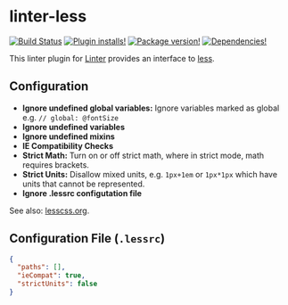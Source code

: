 # linter-less

[![Build Status](https://img.shields.io/travis/josa42/atom-linter-less.svg?style=flat-square)](https://travis-ci.org/josa42/atom-linter-less)
[![Plugin installs!](https://img.shields.io/apm/dm/linter-less.svg?style=flat-square)](https://atom.io/packages/linter-less)
[![Package version!](https://img.shields.io/apm/v/linter-less.svg?style=flat-square)](https://atom.io/packages/linter-less)
[![Dependencies!](https://img.shields.io/david/josa42/atom-linter-less.svg?style=flat-square)](https://david-dm.org/josa42/atom-linter-less)


This linter plugin for [Linter](https://github.com/atom-community/linter) provides an interface to [less](http://lesscss.org).

## Configuration

* **Ignore undefined global variables:** Ignore variables marked as global e.g. `// global: @fontSize`
* **Ignore undefined variables**
* **Ignore undefined mixins**
* **IE Compatibility Checks**
* **Strict Math:** Turn on or off strict math, where in strict mode, math requires brackets.
* **Strict Units:** Disallow mixed units, e.g. `1px+1em` or `1px*1px` which have units that cannot be represented.
* **Ignore .lessrc configutation file**

See also: [lesscss.org](http://lesscss.org/usage/#command-line-usage).

## Configuration File (`.lessrc`)

```JSON
{
  "paths": [],
  "ieCompat": true,
  "strictUnits": false
}
```
